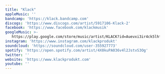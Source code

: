 ```yaml
---
title: "Klack"
appleMusic: ''
bandcamp: 'https://klack.bandcamp.com'
discogs: 'https://www.discogs.com/artist/5917106-Klack-2'
facebook: 'https://www.facebook.com/klackmusik'
googleMusic: >-
   https://play.google.com/store/music/artist/KLACK?id=Auevxi3ir4ck5lhf7j6qnrnlgq4
instagram: 'https://www.instagram.com/klackprodukt'
soundcloud: 'https://soundcloud.com/user-355927773'
spotify: 'https://open.spotify.com/artist/4X0kuPA036v4l2JstvS3Og'
twitter: ''
website: 'https://www.klackprodukt.com'
youtube: ''
---
```

